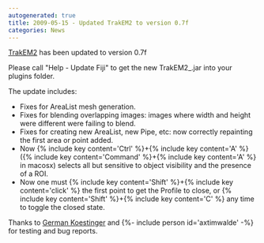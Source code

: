 ```yaml
---
autogenerated: true
title: 2009-05-15 - Updated TrakEM2 to version 0.7f
categories: News
---
```


[TrakEM2](/plugins/trakem2) has been updated to version 0.7f

Please call "Help - Update Fiji" to get the new TrakEM2\_.jar into your plugins folder.

The update includes:

-   Fixes for AreaList mesh generation.
-   Fixes for blending overlapping images: images where width and height were different were failing to blend.
-   Fixes for creating new AreaList, new Pipe, etc: now correctly repainting the first area or point added.
-   Now {% include key content='Ctrl' %}+{% include key content='A' %} ({% include key content='Command' %}+{% include key content='A' %} in macosx) selects all but sensitive to object visibility and the presence of a ROI.
-   Now one must {% include key content='Shift' %}+{% include key content='click' %} the first point to get the Profile to close, or {% include key content='Shift' %}+{% include key content='C' %} any time to toggle the closed state.

Thanks to [German Koestinger](http://www.ini.uzh.ch/people/german) and {%- include person id='axtimwalde' -%} for testing and bug reports.


